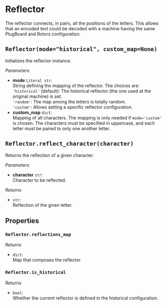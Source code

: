 # Reflector

The reflector connects, in pairs, all the positions of the letters. This allows that an encoded text could be decoded with a machine having the same PlugBoard and Rotors configuration.

## `Reflector(mode="historical", custom_map=None)`

Initializes the reflector instance.

_Parameters_

- **mode** `Literal str`:<br/>String defining the mapping of the reflector. The choices are:
<br/>`'historical'` (default): The historical reflector (the one used at the original machine) is set.
<br/>`'random'`: The map among the letters is totally random.
<br/>`'custom'`: Allows setting a specific reflector configuration.
- **custom_map** `dict`:<br/>Mapping of all characters. The mapping is only needed if `mode='custom'` is chosen. The characters must be specified in uppercase, and each letter must be paired to only one another letter.

## `Reflector.reflect_character(character)`

Returns the reflection of a given character.

_Parameters_

- **character** `str`:<br/>Character to be reflected.

_Returns_

- `str`:<br/>Reflection of the given letter.

## Properties

### `Reflector.reflections_map`

_Returns_

- `dict`:<br/>Map that composes the reflector

### `Reflector.is_historical`

_Returns_

- `bool`:<br/>Whether the current reflector is defined in the historical configuration.
